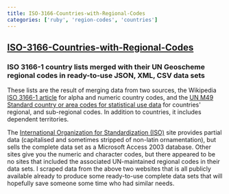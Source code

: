 ```yaml
---
title: ISO-3166-Countries-with-Regional-Codes
categories: ['ruby', 'region-codes', 'countries']
---
```

## [ISO-3166-Countries-with-Regional-Codes](https://github.com/lukes/ISO-3166-Countries-with-Regional-Codes)

### ISO 3166-1 country lists merged with their UN Geoscheme regional codes in ready-to-use JSON, XML, CSV data sets


These lists are the result of merging data from two sources, the Wikipedia [ISO 3166-1 article](http://en.wikipedia.org/wiki/ISO_3166-1#Officially_assigned_code_elements) for alpha and numeric country codes, and the [UN M49 Standard country or area codes for statistical use data](https://unstats.un.org/unsd/methodology/m49/overview) for countries' regional, and sub-regional codes. In addition to countries, it includes dependent territories.

The [International Organization for Standardization (ISO)](https://www.iso.org/iso-3166-country-codes.html) site provides partial data (capitalised and sometimes stripped of non-latin ornamentation), but sells the complete data set as a Microsoft Access 2003 database. Other sites give you the numeric and character codes, but there appeared to be no sites that included the associated UN-maintained regional codes in their data sets. I scraped data from the above two websites that is all publicly available already to produce some ready-to-use complete data sets that will hopefully save someone some time who had similar needs.
